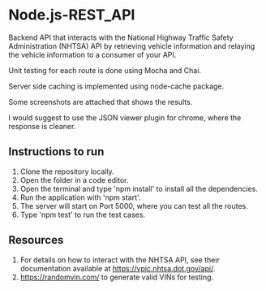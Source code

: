 # Node.js-REST_API
Backend API that interacts with the National Highway Traffic Safety Administration (NHTSA) API by retrieving vehicle information and relaying the vehicle information to a consumer of your API.

Unit testing for each route is done using Mocha and Chai.

Server side caching is implemented using node-cache package.

Some screenshots are attached that shows the results.

I would suggest to use the JSON viewer plugin for chrome, where the response is cleaner.

## Instructions to run
1) Clone the repository locally.
2) Open the folder in a code editor.
3) Open the terminal and type 'npm install' to install all the dependencies.
4) Run the application with 'npm start'.
5) The server will start on Port 5000, where you can test all the routes.
6) Type 'npm test' to run the test cases.

## Resources
1) For details on how to interact with the NHTSA API, see their documentation available at https://vpic.nhtsa.dot.gov/api/.
2) https://randomvin.com/ to generate valid VINs for testing.
